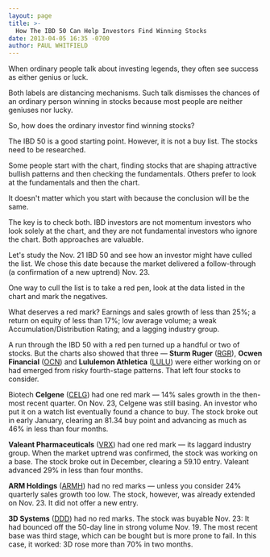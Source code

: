 ```yaml
---
layout: page
title: >-
  How The IBD 50 Can Help Investors Find Winning Stocks
date: 2013-04-05 16:35 -0700
author: PAUL WHITFIELD
---
```





When ordinary people talk about investing legends, they often see success as either genius or luck.


Both labels are distancing mechanisms. Such talk dismisses the chances of an ordinary person winning in stocks because most people are neither geniuses nor lucky.


So, how does the ordinary investor find winning stocks?


The IBD 50 is a good starting point. However, it is not a buy list. The stocks need to be researched.




Some people start with the chart, finding stocks that are shaping attractive bullish patterns and then checking the fundamentals. Others prefer to look at the fundamentals and then the chart.


It doesn't matter which you start with because the conclusion will be the same.


The key is to check both. IBD investors are not momentum investors who look solely at the chart, and they are not fundamental investors who ignore the chart. Both approaches are valuable.


Let's study the Nov. 21 IBD 50 and see how an investor might have culled the list. We chose this date because the market delivered a follow-through (a confirmation of a new uptrend) Nov. 23.


One way to cull the list is to take a red pen, look at the data listed in the chart and mark the negatives.


What deserves a red mark? Earnings and sales growth of less than 25%; a return on equity of less than 17%; low average volume; a weak Accumulation/Distribution Rating; and a lagging industry group.


A run through the IBD 50 with a red pen turned up a handful or two of stocks. But the charts also showed that three — **Sturm Ruger** ([RGR](https://research.investors.com/quote.aspx?symbol=RGR)), **Ocwen Financial** ([OCN](https://research.investors.com/quote.aspx?symbol=OCN)) and **Lululemon Athletica** ([LULU](https://research.investors.com/quote.aspx?symbol=LULU)) were either working on or had emerged from risky fourth-stage patterns. That left four stocks to consider.


Biotech **Celgene** ([CELG](https://research.investors.com/quote.aspx?symbol=CELG)) had one red mark — 14% sales growth in the then-most recent quarter. On Nov. 23, Celgene was still basing. An investor who put it on a watch list eventually found a chance to buy. The stock broke out in early January, clearing an 81.34 buy point and advancing as much as 46% in less than four months.


**Valeant Pharmaceuticals** ([VRX](https://research.investors.com/quote.aspx?symbol=VRX)) had one red mark — its laggard industry group. When the market uptrend was confirmed, the stock was working on a base. The stock broke out in December, clearing a 59.10 entry. Valeant advanced 29% in less than four months.


**ARM Holdings** ([ARMH](https://research.investors.com/quote.aspx?symbol=ARMH)) had no red marks — unless you consider 24% quarterly sales growth too low. The stock, however, was already extended on Nov. 23. It did not offer a new entry.


**3D Systems** ([DDD](https://research.investors.com/quote.aspx?symbol=DDD)) had no red marks. The stock was buyable Nov. 23: It had bounced off the 50-day line in strong volume Nov. 19. The most recent base was third stage, which can be bought but is more prone to fail. In this case, it worked: 3D rose more than 70% in two months.





